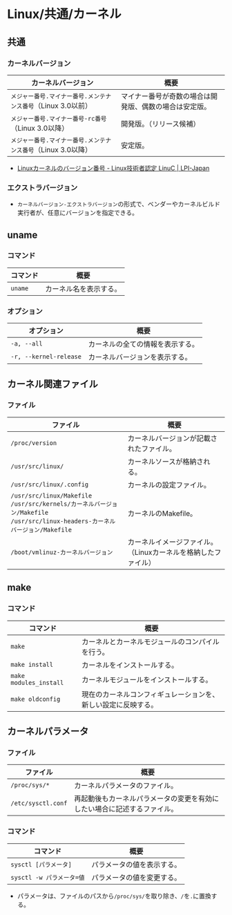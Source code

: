 # Linux/共通/カーネル

## 共通

### カーネルバージョン

| カーネルバージョン                                           | 概要                                                   |
| ------------------------------------------------------------ | ------------------------------------------------------ |
| `メジャー番号.マイナー番号.メンテナンス番号`（Linux 3.0以前） | マイナー番号が奇数の場合は開発版、偶数の場合は安定版。 |
| `メジャー番号.マイナー番号-rc番号`（Linux 3.0以降）          | 開発版。（リリース候補）                               |
| `メジャー番号.マイナー番号.メンテナンス番号`（Linux 3.0以降） | 安定版。                                               |

- [Linuxカーネルのバージョン番号 - Linux技術者認定 LinuC | LPI-Japan](https://linuc.org/study/knowledge/551/)

### エクストラバージョン

- `カーネルバージョン-エクストラバージョン`の形式で、ベンダーやカーネルビルド実行者が、任意にバージョンを指定できる。

## uname

### コマンド

| コマンド | 概要                   |
| -------- | ---------------------- |
| `uname`  | カーネル名を表示する。 |

### オプション

| オプション             | 概要                             |
| ---------------------- | -------------------------------- |
| `-a, --all`            | カーネルの全ての情報を表示する。 |
| `-r, --kernel-release` | カーネルバージョンを表示する。   |

## カーネル関連ファイル

### ファイル

| ファイル                                                     | 概要                                                         |
| ------------------------------------------------------------ | ------------------------------------------------------------ |
| `/proc/version`                                              | カーネルバージョンが記載されたファイル。                     |
| `/usr/src/linux/`                                            | カーネルソースが格納される。                                 |
| `/usr/src/linux/.config`                                     | カーネルの設定ファイル。                                     |
| `/usr/src/linux/Makefile`<br />`/usr/src/kernels/カーネルバージョン/Makefile`<br />`/usr/src/linux-headers-カーネルバージョン/Makefile` | カーネルのMakefile。                                         |
| `/boot/vmlinuz-カーネルバージョン`                           | カーネルイメージファイル。（Linuxカーネルを格納したファイル） |

## make

### コマンド

| コマンド               | 概要                                                         |
| ---------------------- | ------------------------------------------------------------ |
| `make`                 | カーネルとカーネルモジュールのコンパイルを行う。             |
| `make install`         | カーネルをインストールする。                                 |
| `make modules_install` | カーネルモジュールをインストールする。                       |
| `make oldconfig`       | 現在のカーネルコンフィギュレーションを、新しい設定に反映する。 |

## カーネルパラメータ

### ファイル

| ファイル           | 概要                                                         |
| ------------------ | ------------------------------------------------------------ |
| `/proc/sys/*`      | カーネルパラメータのファイル。                               |
| `/etc/sysctl.conf` | 再起動後もカーネルパラメータの変更を有効にしたい場合に記述するファイル。 |

### コマンド

| コマンド                  | 概要                       |
| ------------------------- | -------------------------- |
| `sysctl [パラメータ]`     | パラメータの値を表示する。 |
| `sysctl -w パラメータ=値` | パラメータの値を変更する。 |

- パラメータは、ファイルのパスから`/proc/sys/`を取り除き、`/`を`.`に置換する。
